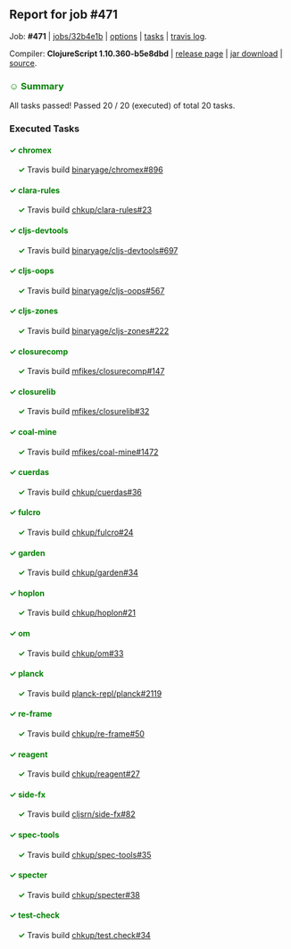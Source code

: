 ## Report for job #471

Job: **#471** | [jobs/32b4e1b](https://github.com/cljs-oss/canary/commit/32b4e1b1216e649d37f8a4d316f3ea55d8b9d664) | [options](options.edn) | [tasks](tasks.edn) | [travis log](https://travis-ci.org/cljs-oss/canary/builds/401145869).

Compiler: **ClojureScript 1.10.360-b5e8dbd** | [release page](https://github.com/cljs-oss/canary/releases/tag/r1.10.360-b5e8dbd) | [jar download](https://github.com/cljs-oss/canary/releases/download/r1.10.360-b5e8dbd/clojurescript-1.10.360-b5e8dbd.jar) | [source](https://github.com/clojure/clojurescript/commit/b5e8dbd3316b0119ec3b80a73511127e678ce482).

### <b style='color:green'>☺ Summary</b>

All tasks passed! Passed 20 / 20 (executed) of total 20 tasks.

### Executed Tasks

#### <b style='color:green'>&#x2713; chromex</b>
&nbsp;&nbsp;&nbsp;&nbsp;<b style='color:green'>&#x2713;</b> Travis build [binaryage/chromex#896](https://travis-ci.org/binaryage/chromex/builds/401146502)<br>

#### <b style='color:green'>&#x2713; clara-rules</b>
&nbsp;&nbsp;&nbsp;&nbsp;<b style='color:green'>&#x2713;</b> Travis build [chkup/clara-rules#23](https://travis-ci.org/chkup/clara-rules/builds/401146504)<br>

#### <b style='color:green'>&#x2713; cljs-devtools</b>
&nbsp;&nbsp;&nbsp;&nbsp;<b style='color:green'>&#x2713;</b> Travis build [binaryage/cljs-devtools#697](https://travis-ci.org/binaryage/cljs-devtools/builds/401146510)<br>

#### <b style='color:green'>&#x2713; cljs-oops</b>
&nbsp;&nbsp;&nbsp;&nbsp;<b style='color:green'>&#x2713;</b> Travis build [binaryage/cljs-oops#567](https://travis-ci.org/binaryage/cljs-oops/builds/401146512)<br>

#### <b style='color:green'>&#x2713; cljs-zones</b>
&nbsp;&nbsp;&nbsp;&nbsp;<b style='color:green'>&#x2713;</b> Travis build [binaryage/cljs-zones#222](https://travis-ci.org/binaryage/cljs-zones/builds/401146514)<br>

#### <b style='color:green'>&#x2713; closurecomp</b>
&nbsp;&nbsp;&nbsp;&nbsp;<b style='color:green'>&#x2713;</b> Travis build [mfikes/closurecomp#147](https://travis-ci.org/mfikes/closurecomp/builds/401146516)<br>

#### <b style='color:green'>&#x2713; closurelib</b>
&nbsp;&nbsp;&nbsp;&nbsp;<b style='color:green'>&#x2713;</b> Travis build [mfikes/closurelib#32](https://travis-ci.org/mfikes/closurelib/builds/401146518)<br>

#### <b style='color:green'>&#x2713; coal-mine</b>
&nbsp;&nbsp;&nbsp;&nbsp;<b style='color:green'>&#x2713;</b> Travis build [mfikes/coal-mine#1472](https://travis-ci.org/mfikes/coal-mine/builds/401146520)<br>

#### <b style='color:green'>&#x2713; cuerdas</b>
&nbsp;&nbsp;&nbsp;&nbsp;<b style='color:green'>&#x2713;</b> Travis build [chkup/cuerdas#36](https://travis-ci.org/chkup/cuerdas/builds/401146545)<br>

#### <b style='color:green'>&#x2713; fulcro</b>
&nbsp;&nbsp;&nbsp;&nbsp;<b style='color:green'>&#x2713;</b> Travis build [chkup/fulcro#24](https://travis-ci.org/chkup/fulcro/builds/401146543)<br>

#### <b style='color:green'>&#x2713; garden</b>
&nbsp;&nbsp;&nbsp;&nbsp;<b style='color:green'>&#x2713;</b> Travis build [chkup/garden#34](https://travis-ci.org/chkup/garden/builds/401146547)<br>

#### <b style='color:green'>&#x2713; hoplon</b>
&nbsp;&nbsp;&nbsp;&nbsp;<b style='color:green'>&#x2713;</b> Travis build [chkup/hoplon#21](https://travis-ci.org/chkup/hoplon/builds/401146549)<br>

#### <b style='color:green'>&#x2713; om</b>
&nbsp;&nbsp;&nbsp;&nbsp;<b style='color:green'>&#x2713;</b> Travis build [chkup/om#33](https://travis-ci.org/chkup/om/builds/401146557)<br>

#### <b style='color:green'>&#x2713; planck</b>
&nbsp;&nbsp;&nbsp;&nbsp;<b style='color:green'>&#x2713;</b> Travis build [planck-repl/planck#2119](https://travis-ci.org/planck-repl/planck/builds/401146600)<br>

#### <b style='color:green'>&#x2713; re-frame</b>
&nbsp;&nbsp;&nbsp;&nbsp;<b style='color:green'>&#x2713;</b> Travis build [chkup/re-frame#50](https://travis-ci.org/chkup/re-frame/builds/401146559)<br>

#### <b style='color:green'>&#x2713; reagent</b>
&nbsp;&nbsp;&nbsp;&nbsp;<b style='color:green'>&#x2713;</b> Travis build [chkup/reagent#27](https://travis-ci.org/chkup/reagent/builds/401146579)<br>

#### <b style='color:green'>&#x2713; side-fx</b>
&nbsp;&nbsp;&nbsp;&nbsp;<b style='color:green'>&#x2713;</b> Travis build [cljsrn/side-fx#82](https://travis-ci.org/cljsrn/side-fx/builds/401146617)<br>

#### <b style='color:green'>&#x2713; spec-tools</b>
&nbsp;&nbsp;&nbsp;&nbsp;<b style='color:green'>&#x2713;</b> Travis build [chkup/spec-tools#35](https://travis-ci.org/chkup/spec-tools/builds/401146583)<br>

#### <b style='color:green'>&#x2713; specter</b>
&nbsp;&nbsp;&nbsp;&nbsp;<b style='color:green'>&#x2713;</b> Travis build [chkup/specter#38](https://travis-ci.org/chkup/specter/builds/401146575)<br>

#### <b style='color:green'>&#x2713; test-check</b>
&nbsp;&nbsp;&nbsp;&nbsp;<b style='color:green'>&#x2713;</b> Travis build [chkup/test.check#34](https://travis-ci.org/chkup/test.check/builds/401146611)<br>